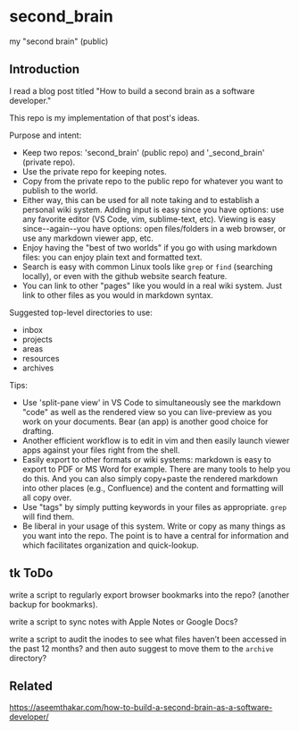 # second_brain

my "second brain" (public)

## Introduction

I read a blog post titled "How to build a second brain as a software developer."

This repo is my implementation of that post's ideas.

Purpose and intent:

- Keep two repos: 'second_brain' (public repo) and '_second_brain' (private repo).
- Use the private repo for keeping notes.
- Copy from the private repo to the public repo for whatever you want to publish to the world.
- Either way, this can be used for all note taking and to establish a personal wiki system. Adding input is easy since you have options: use any favorite editor (VS Code, vim, sublime-text, etc). Viewing is easy since--again--you have options: open files/folders in a web browser, or use any markdown viewer app, etc.
- Enjoy having the "best of two worlds" if you go with using markdown files: you can enjoy plain text and formatted text.
- Search is easy with common Linux tools like `grep` or `find` (searching locally), or even with the github website search feature.
- You can link to other "pages" like you would in a real wiki system. Just link to other files as you would in markdown syntax.

Suggested top-level directories to use:

- inbox
- projects
- areas
- resources
- archives

Tips:

- Use 'split-pane view' in VS Code to simultaneously see the markdown "code" as well as the rendered view so you can live-preview as you work on your documents. Bear (an app) is another good choice for drafting.
- Another efficient workflow is to edit in vim and then easily launch viewer apps against your files right from the shell.
- Easily export to other formats or wiki systems: markdown is easy to export to PDF or MS Word for example. There are many tools to help you do this. And you can also simply copy+paste the rendered markdown into other places (e.g., Confluence) and the content and formatting will all copy over.
- Use "tags" by simply putting keywords in your files as appropriate. `grep` will find them.
- Be liberal in your usage of this system. Write or copy as many things as you want into the repo. The point is to have a central for information and which facilitates organization and quick-lookup.

## tk ToDo

write a script to regularly export browser bookmarks into the repo? (another backup for bookmarks).

write a script to sync notes with Apple Notes or Google Docs?

write a script to audit the inodes to see what files haven’t been accessed in the past 12 months? and then auto suggest to move them to the `archive` directory?

## Related

<https://aseemthakar.com/how-to-build-a-second-brain-as-a-software-developer/>
